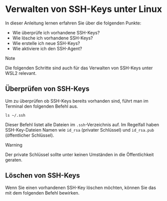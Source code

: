 # Verwalten von SSH-Keys unter Linux

In dieser Anleitung lernen erfahren Sie über die folgenden Punkte:
- Wie überprüfe ich vorhandene SSH-Keys?
- Wie lösche ich vorhandene SSH-Keys?
- Wie erstelle ich neue SSH-Keys?
- Wie aktiviere ich den SSH-Agent?

> [!NOTE]
> Die folgenden Schritte sind auch für das Verwalten von SSH-Keys unter WSL2 relevant.

## Überprüfen von SSH-Keys

Um zu überprüfen ob SSH-Keys bereits vorhanden sind, führt man im Terminal den folgenden Befehl aus.

```CLI
ls ~/.ssh
```

Dieser Befehl listet alle Dateien im `.ssh`-Verzeichnis auf. Im Regelfall haben SSH-Key-Dateien Namen wie `id_rsa` (privater Schlüssel)
und `id_rsa.pub` (öffentlicher Schlüssel).

> [!WARNING]
> Der private Schlüssel sollte unter keinen Umständen in die Öffentlichkeit geraten.

## Löschen von SSH-Keys

Wenn Sie einen vorhandenen SSH-Key löschen möchten, können Sie das mit dem folgenden Befehl bewirken.
